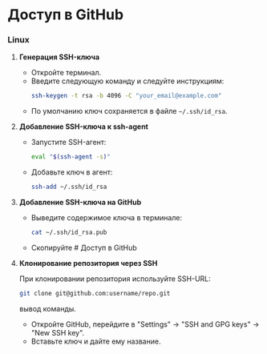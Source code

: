 # Доступ в GitHub

### Linux

1. **Генерация SSH-ключа**

   - Откройте терминал.
   - Введите следующую команду и следуйте инструкциям:
     ```bash
     ssh-keygen -t rsa -b 4096 -C "your_email@example.com"
     ```
   - По умолчанию ключ сохраняется в файле `~/.ssh/id_rsa`.

2. **Добавление SSH-ключа к ssh-agent**

   - Запустите SSH-агент:
     ```bash
     eval "$(ssh-agent -s)"
     ```
   - Добавьте ключ в агент:
     ```bash
     ssh-add ~/.ssh/id_rsa
     ```
   
3. **Добавление SSH-ключа на GitHub**
   
   - Выведите содержимое ключа в терминале:
     ```bash
     cat ~/.ssh/id_rsa.pub
     ```
   - Скопируйте # Доступ в GitHub

4. **Клонирование репозитория через SSH**

   При клонировании репозитория используйте SSH-URL:
   ```bash
   git clone git@github.com:username/repo.git
   ```
   вывод команды.
   - Откройте GitHub, перейдите в "Settings" → "SSH and GPG keys" → "New SSH key".
   - Вставьте ключ и дайте ему название.
   
